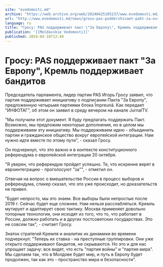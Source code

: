 ```yaml
---
site: "evedomosti.md"
archive: "https://web.archive.org/web/20240425105237/www.evedomosti.md/news/grosu-pas-podderzhivaet-pakt-za-evropu-kreml-podderzhivaet-b"
url: "http://www.evedomosti.md/news/grosu-pas-podderzhivaet-pakt-za-evropu-kreml-podderzhivaet-b"
language: ru
title: "Гросу: PAS поддерживает пакт \"За Европу\", Кремль поддерживает бандитов"
publication: '[[Moldavskie Vedomosti]]'
published: 2024-04-18T12:48
---
```


# Гросу: PAS поддерживает пакт "За Европу", Кремль поддерживает бандитов

Председатель парламента, лидер партии PAS Игорь Гросу заявил, что партия поддерживает инициативу о подписании Пакта "За Европу", предложенную четырьмя партиями блока Împreună. Как передает "ИНФОТАГ", об этом он заявил в среду вечером на канале JurnalTV.

"Мы получили этот документ. Я буду предлагать поддержать Пакт. Возможно, мы предложим некоторые дополнения, но в целом мы поддерживаем эту инициативу. Мы поддерживаем идею - объединить партии и гражданское общество вокруг европейской интеграции. Нам нужно идти вместе по этому пути", - сказал Гросу.

Он подчеркнул, что это важно и в контексте конституционного референдума о европейской интеграции 20 октября.

"Я уверен, что референдум пройдет успешно. Те, что искренне верят в евроинтеграцию - проголосуют "за"", - отметил он.

Отвечая на вопрос о вмешательстве России в процесс выборов и референдума, спикер сказал, что это уже происходит, но доказательств не привел.

"Будет непросто, мы это знаем. Все выборы были непростые после 2019 г. Сейчас будет еще сложнее. Нам нельзя расслабляться. Кремль мутирует и адаптирует свою тактику. Москва применяет довольно топорные технологии, они исходят из того, что то, что работает в России, должно работать и в других постсоветских государствах. Это не совсем так", - считает Гросу.

Знаток стратегий Кремля и аналитик их динамики во времени подчеркнул: "Теперь их ставка - на преступные группировки. Они уже открыто поддерживают бандитов, не скрываются. Но это и для нас упрощает задачу: все видят, что есть "партия войны" и "партия мира". Мы сделаем так, что в Молдове будет мир, и путь в Европу будет продолжен, так как это - пространство мира и безопасности".